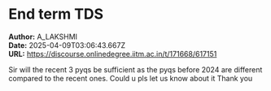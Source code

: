 # End term TDS

**Author:** A_LAKSHMI  
**Date:** 2025-04-09T03:06:43.667Z  
**URL:** https://discourse.onlinedegree.iitm.ac.in/t/171668/617151

Sir will the recent 3 pyqs be sufficient as the pyqs before 2024 are different compared to the recent ones. Could u pls let us know about it
Thank you
